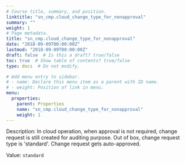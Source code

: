 ```yaml
---
# Course title, summary, and position.
linktitle: "sn_cmp.cloud_change_type_for_nonapproval"
summary: ""
weight: 1
# Page metadata.
title: "sn_cmp.cloud_change_type_for_nonapproval"
date: "2018-09-09T00:00:00Z"
lastmod: "2018-09-09T00:00:00Z"
draft: false  # Is this a draft? true/false
toc: true  # Show table of contents? true/false
type: docs  # Do not modify.

# Add menu entry to sidebar.
# - name: Declare this menu item as a parent with ID name.
# - weight: Position of link in menu.
menu:
  properties:
    parent: Properties
    name: "sn_cmp.cloud_change_type_for_nonapproval"
    weight: 1
---
```


Description: In cloud operation, when approval is not required, change request is still created for auditing purpose.  Out of box, change request type is 'standard'.  Change request gets auto-approved.


Value: `standard`